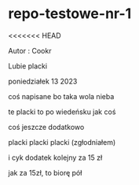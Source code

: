 # repo-testowe-nr-1

<<<<<<< HEAD

Autor : Cookr  

Lubie placki

poniedziałek 13 2023

coś napisane bo taka wola nieba 

te placki to po wiedeńsku jak coś

coś jeszcze dodatkowo

placki placki placki (zgłodniałem)

i cyk dodatek kolejny za 15 zł

jak za 15zł, to biorę pół